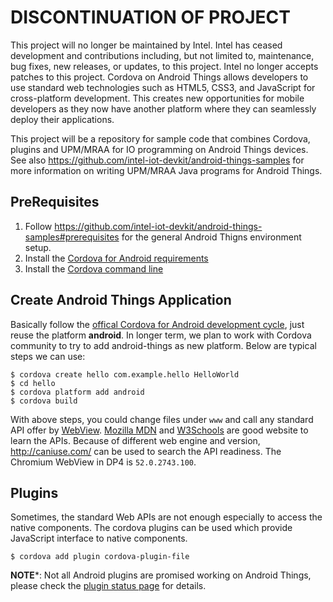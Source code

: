 # DISCONTINUATION OF PROJECT #
This project will no longer be maintained by Intel.
Intel has ceased development and contributions including, but not limited to, maintenance, bug fixes, new releases, or updates, to this project.
Intel no longer accepts patches to this project.
Cordova on Android Things allows developers to use standard web
technologies such as HTML5, CSS3, and JavaScript for cross-platform
development. This creates new opportunities for mobile developers as
they now have another platform where they can seamlessly deploy their
applications.

This project will be a repository for sample code that combines Cordova,
plugins and UPM/MRAA for IO programming on Android Things devices. See
also https://github.com/intel-iot-devkit/android-things-samples for more
information on writing UPM/MRAA Java programs for Android Things.

PreRequisites
-------------
1. Follow https://github.com/intel-iot-devkit/android-things-samples#prerequisites for the general Android Thigns environment setup.
2. Install the [Cordova for Android requirements](http://cordova.apache.org/docs/en/latest/guide/platforms/android/index.html)
3. Install the [Cordova command line](http://cordova.apache.org/docs/en/latest/guide/cli/index.html#installing-the-cordova-cli)

Create Android Things Application
---------------------------------
Basically follow the [offical Cordova for Android development cycle](http://cordova.apache.org/docs/en/latest/guide/cli/index.html), just reuse the platform **android**. In longer term, we plan to work with Cordova community to try to add android-things as new platform. Below are typical steps we can use:
```
$ cordova create hello com.example.hello HelloWorld
$ cd hello
$ cordova platform add android
$ cordova build
```

With above steps, you could change files under `www` and call any standard API offer by [WebView](https://developer.android.com/reference/android/webkit/WebView.html). [Mozilla MDN](https://developer.mozilla.org/) and [W3Schools](https://www.w3schools.com/) are good website to learn the APIs. Because of different web engine and version, http://caniuse.com/ can be used to search the API readiness. The Chromium WebView in DP4 is `52.0.2743.100`.

Plugins
-------
Sometimes, the standard Web APIs are not enough especially to access the native components. The cordova plugins can be used which provide JavaScript interface to native components.
```
$ cordova add plugin cordova-plugin-file
```

**NOTE***: Not all Android plugins are promised working on Android Things, please check the [plugin status page](./plugins_status.md)  for details.
